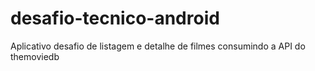 # desafio-tecnico-android
Aplicativo desafio de listagem e detalhe de filmes consumindo a API do themoviedb
